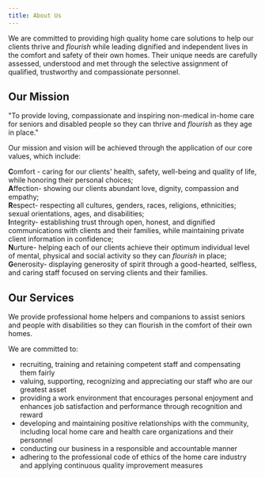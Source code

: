 ```yaml
---
title: About Us
---
```

We are committed to providing high quality home care solutions to help our clients thrive and *flourish* while leading dignified and independent lives in the comfort and safety of their own homes. Their unique needs are carefully assessed, understood and met through the selective assignment of qualified, trustworthy and compassionate personnel.

## Our Mission

"To provide loving, compassionate and inspiring non-medical in-home care for seniors and disabled people so they can thrive and *flourish* as they age in place."

Our mission and vision will be achieved through the application of our core values, which include:

**C**omfort - caring for our clients' health, safety, well-being and quality of life, while honoring their personal choices;  
**A**ffection- showing our clients abundant love, dignity, compassion and empathy;  
**R**espect- respecting all cultures, genders, races, religions, ethnicities; sexual orientations, ages, and disabilities;  
**I**ntegrity- establishing trust through open, honest, and dignified communications with clients and their families, while maintaining private client information in confidence;  
**N**urture- helping each of our clients achieve their optimum individual level of mental, physical and social activity so they can *flourish* in place;  
**G**enerosity- displaying generosity of spirit through a good-hearted, selfless, and caring staff focused on serving clients and their families.  

## Our Services

We provide professional home helpers and companions to assist seniors and people with disabilities so they can flourish in the comfort of their own homes.

We are committed to:

* recruiting, training and retaining competent staff and compensating them fairly
* valuing, supporting, recognizing and appreciating our staff who are our greatest asset
* providing a work environment that encourages personal enjoyment and enhances job satisfaction and performance through recognition and reward
* developing and maintaining positive relationships with the community, including local home care and health care organizations and their personnel
* conducting our business in a responsible and accountable manner
* adhering to the professional code of ethics of the home care industry and applying continuous quality improvement measures 
